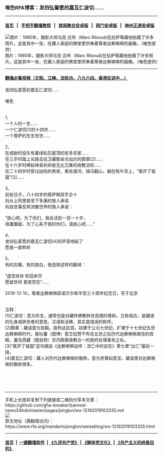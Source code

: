 ### 唯色RFA博客：发四弘誓愿的嘉瓦仁波切……
------------------------

#### [首页](https://github.com/gfw-breaker/banned-news3/blob/master/README.md) &nbsp;&nbsp;|&nbsp;&nbsp; [手把手翻墙教程](https://github.com/gfw-breaker/guides/wiki) &nbsp;&nbsp;|&nbsp;&nbsp; [禁闻聚合安卓版](https://github.com/gfw-breaker/bn-android) &nbsp;&nbsp;|&nbsp;&nbsp; [网门安卓版](https://github.com/oGate2/oGate) &nbsp;&nbsp;|&nbsp;&nbsp; [神州正道安卓版](https://github.com/SzzdOgate/update) 



<div id="headerimg">
 <img alt="图片：1985年，摄影大师马克·吕布（Marc Riboud)在拉萨等藏地拍摄了许多照片。这是其中一张，在藏人家庭的佛堂里供奉着尊者达赖喇嘛的画像。（唯色提供）" src="https://www.rfa.org/mandarin/pinglun/weiseblog/ws-12192019103335.html/1985.jpeg/@@images/05c8b75f-fef4-419d-ad42-9752f6545938.jpeg" title="图片：1985年，摄影大师马克·吕布（Marc Riboud)在拉萨等藏地拍摄了许多照片。这是其中一张，在藏人家庭的佛堂里供奉着尊者达赖喇嘛的画像。（唯色提供）"/>
 <div id="headerimgcontents">
  <div id="headerimgcaption">
   <span>
    图片：1985年，摄影大师马克·吕布（Marc Riboud)在拉萨等藏地拍摄了许多照片。这是其中一张，在藏人家庭的佛堂里供奉着尊者达赖喇嘛的画像。（唯色提供）
   </span>
   <!-- zoomattribute -->
  </div>
  <!-- headerimgcaption -->
 </div>
 <!-- headerimagecontents -->
</div>

<hr/>


#### [翻墙必看视频（文昭、江峰、法轮功、八九六四、香港反送中...）](https://github.com/gfw-breaker/banned-news3/blob/master/pages/link3.md)

<div id="storytext">
 <div>
  <div class="slot_header">
  </div>
 </div>
 <p>
  发四弘誓愿的嘉瓦仁波切……
  <br/>
  <br/>
  唯色
  <br/>
  <br/>
  <br/>
  1、
  <br/>
  一个人的一生……
  <br/>
  一个仁波切[1]的十四世……
  <br/>
  一个菩萨的生生世世……
  <br/>
  <br/>
  2、
  <br/>
  在成胎时投生有着绿松石屋顶的安多农家……
  <br/>
  在三岁时踏上长路去往卫藏那金光灿烂的颇章[2]……
  <br/>
  在十六岁时捧起神圣的却是无比沉重的政教法轮……
  <br/>
  在二十四岁时穿过凶险的黑夜，乘舟渡河，骑马翻山，躺在牦牛背上，“离开了祖国”[3]……
  <br/>
  <br/>
  3、
  <br/>
  前些日子，八十四岁的菩萨啊双手合十
  <br/>
  向从上阿里直至下多康的族人承诺
  <br/>
  向自世事反转流散世界的族人承诺：
  <br/>
  <br/>
  “放心吧，为了你们，我会活到一百一十岁，
  <br/>
  毋庸置疑，为了心系于我的你们，请放心吧……”
  <br/>
  <br/>
  4、
  <br/>
  发四弘誓愿的嘉瓦仁波切[4]的声音响起了
  <br/>
  愿我一直聆听
  <br/>
  <br/>
  5、
  <br/>
  有的古雅，有的直白，我选择这样的翻译：
  <br/>
  <br/>
  “虚空尚存 轮回未尽
  <br/>
  愿留世间 普度苦厄”……
  <br/>
  <br/>
  2019-12-10，尊者达赖喇嘛获诺贝尔和平奖三十周年纪念日，写于北京
  <br/>
  <br/>
  <br/>
  注释：
  <br/>
  [1]仁波切：意为珍宝，通常也是对藏传佛教转世高僧的尊称。又称祖古，是藏语的化身或转世者的意思。汉语称活佛，其实是错误的称呼。
  <br/>
  [2]颇章：藏语意为宫殿。指布达拉宫。初建于公元七世纪，扩建于十七世纪五世达赖喇嘛时代，属吐蕃（图博）君王松赞干布及五世之后历代达赖喇嘛居住的宫殿，兼及西藏（图伯特）甘丹颇章政教合一的政府处理事务之处。
  <br/>
  [3]“离开了祖国”这句摘自《达赖喇嘛自传：流亡中的自在》第七章“出亡”最后一段。
  <br/>
  [4]嘉瓦仁波切：藏人对历代达赖喇嘛的敬称，意为至尊如意宝。藏语里对达赖喇嘛的敬称很多。
  <br/>
  <br/>
  <br/>
  <br/>
  <br/>
 </p>
</div>

<hr/>
手机上长按并复制下列链接或二维码分享本文章：<br/>
https://github.com/gfw-breaker/banned-news3/blob/master/pages/pinglun/ws-12192019103335.md <br/>
<a href='https://github.com/gfw-breaker/banned-news3/blob/master/pages/pinglun/ws-12192019103335.md'><img src='https://github.com/gfw-breaker/banned-news3/blob/master/pages/pinglun/ws-12192019103335.md.png'/></a> <br/>
原文地址（需翻墙访问）：https://www.rfa.org/mandarin/pinglun/weiseblog/ws-12192019103335.html


------------------------
#### [首页](https://github.com/gfw-breaker/banned-news3/blob/master/README.md) &nbsp;|&nbsp; [一键翻墙软件](https://github.com/gfw-breaker/nogfw/blob/master/README.md) &nbsp;| [《九评共产党》](https://github.com/gfw-breaker/9ping.md/blob/master/README.md#九评之一评共产党是什么) | [《解体党文化》](https://github.com/gfw-breaker/jtdwh.md/blob/master/README.md) | [《共产主义的终极目的》](https://github.com/gfw-breaker/gczydzjmd.md/blob/master/README.md)


<img src='http://gfw-breaker.win/banned-news3/pages/pinglun/ws-12192019103335.md' width='0px' height='0px'/>